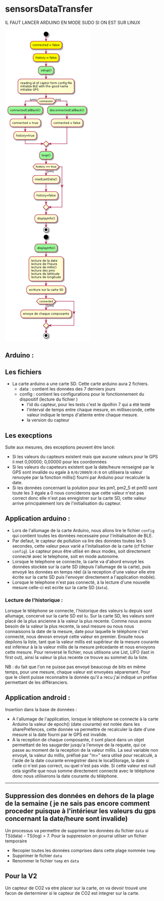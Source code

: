 # sensorsDataTransfer
  IL FAUT LANCER ARDUINO EN MODE SUDO SI ON EST SUR LINUX



![diagramme](https://github.com/nreiminger/sensorsDataTransfer/blob/main/images/diagram.png)



## Arduino :
  ## Les fichiers
  - La carte arduino a une carte SD. Cette carte arduino aura 2 fichiers. 
    - data : contient les données des 7 derniers jours
    - config : contient les configurations pour le fonctionnement du dispositif (lecture du fichier )
      - l'id du capteur, pour les tests c'est le dpolhin 7 qui a été testé
      - l'interval de temps entre chaque mesure, en milliseconde, cette valeur indique le temps d'attente entre chaque mesure. 
      - la version du capteur
  
  ## Les execptions
  Suite aux mesures, des exceptions peuvent être lancé: 
  - Si les valeurs du capteurs existent mais que aucune valeurs pour le GPS il met 0,00000; 0,00000 pour les coordonnées
  - Si les valeurs du capeteurs existent que la date/heure renseigné par le GPS sont invalide ou egale à `0/0/2000`/`0:0:0` on utilisera la valeur renvoyée par la fonction millis() fourni par Arduino pour recalculer la date.
  - Si les données concernant la polution pour les pm1, pm2_5 et pm10 sont toute les 3 égale a 0 nous conciderons que cette valeur n'est pas correct donc elle n'est pas enregistrer sur la carte SD, cette valeur arrive principalement lors de l'initialisation du capteur.

## Application arduino : 
  - Lors de l'allumage de la carte Arduino, nous allons lire le fichier `config` qui contient toutes les données necessaire pour l'initialisation de BLE.
  - Par defaut, le capteur de pollution va lire des données toutes les 5 secondes, cette valeur peux varié a l'initalisation de la carte (cf fichier `config`). 
  Le capteur peux être utlisé en deux modes, soit directement connecté avec le telephone, soit en mode autonome. 
   - Lorsque le telephone se connecte, la carte va d'abord envoyé les données stockée sur la carte SD (depuis l'allumage de la carte), puis envoyé les données en temps réel (à la reception d'une valeur elle etre écrite sur la carte SD puis l'envoyer directement a l'application mobile).
   - Lorsque le telephone n'est pas connecté, à la lecture d'une nouvelle mesure celle-ci est ecrite sur la carte SD (`data`).

### Lecture de l'historique : 

Lorsque le téléphone se connecte, l'historique des valeurs lu depuis sont allumage, concervé sur la carte SD est lu. Sur la carte SD, les valeurs sont placé de la plus ancienne à la valeur la plus recente. Comme nous avons besoin de la valeur la plus recente, la seul mesure ou nous nous connaissons la date de la mesure, date pour laquelle le téléphone c'est connecté, nous devosn envoyé cette valeur en premier.
Ensuite nous depilons la liste, tant que la valeur millis est supếrieur de la mesure courante est inférieur à la la valeur millis de la mesure précedante et nous envoyons cette mesure. 
Pour renversé le fichier, nous utilisons une List, LIFO (last in first out), ainsi la valeur la plus recente ce trouve au sommet du la liste.

NB : du fait que l'on ne puisse pas envoyé beaucoup de bits en même temps, pour une mesure, chaque valeur est envoyées séparemant. Pour que le client puisse reconnaitre la donnée qu'il a recu j'ai indiqué un préfixe permettant de les différanciers.


## Application android : 
Insertion dans la base de données :
  - A l'allumage de l'application, lorsque le téléphone se connecte à la carte Arduino la valeur de epoch() (date courante) est notée dans les sharePréfences, cette donnée va permettre de recalculer la date d'une mesure si la date fourni par le GPS est invalide. 
  - A la reception de chaque composante, il sont placé dans un objet permettant de les saugarder jusqu'a l'envoye de la requete, qui ce passe au moment de la reception de la valeur millis. La seul variable non envoyé, la valeur du millis, préfixé par "m=" sera utilsé pour recalculé, a l'aide de la date courante enregistrer dans le localStorage, la date si celle ci n'est pas correct, ou quel n'est pas vide. Si cette valeur est null cela signifie que nous somme directement connecté avec le téléphone donc nous utiliserons la date courante du téléphone.

----------------

## Suppression des données en dehors de la plage de la semaine ( je ne sais pas encore comment proceder puisque à l'intérieur les valeurs du gps concernant la date/heure sont invalide) 
   Un processus va permettre de supprimer les données du fichier `data` si TS(data) - TS(log) > 7. 
   Pour la suppression on pourrai utilser un fichier temporaire
   - Recopier toutes les données comprises dans cette plage nommée `temp`
   - Supprimer le fichier `data`
   - Renommer le fichier `temp` en `data`

 ## Pour la V2
   Un capteur de CO2 va etre placer sur la carte, on va devoir trouvé une facon de derterminer si le capteur de CO2 est integrer sur la carte.
